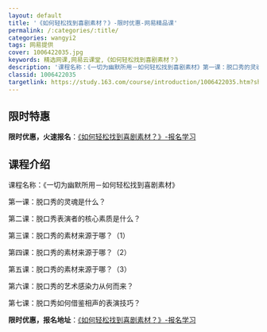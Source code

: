 ```yaml
---
layout: default
title: '《如何轻松找到喜剧素材？》-限时优惠-网易精品课'
permalink: /:categories/:title/
categories: wangyi2
tags: 网易提供
cover: 1006422035.jpg
keywords: 精选网课,网易云课堂,《如何轻松找到喜剧素材？》
description: '课程名称：《一切为幽默所用－如何轻松找到喜剧素材》第一课：脱口秀的灵魂是什么？第二课：脱口秀表演者的核心素质是什么？第三'
classid: 1006422035
targetlink: https://study.163.com/course/introduction/1006422035.htm?share=1&shareId=1025206652&utm_campaign=share&utm_medium=iphoneShare&utm_source=&utm_u=1025206652
---
```


## 限时特惠

**限时优惠，火速报名**：[《如何轻松找到喜剧素材？》-报名学习](https://study.163.com/course/introduction/1006422035.htm?share=1&shareId=1025206652&utm_campaign=share&utm_medium=iphoneShare&utm_source=&utm_u=1025206652)

## 课程介绍

课程名称：《一切为幽默所用－如何轻松找到喜剧素材》



第一课：脱口秀的灵魂是什么？

第二课：脱口秀表演者的核心素质是什么？

第三课：脱口秀的素材来源于哪？（1）

第四课：脱口秀的素材来源于哪？（2）

第五课：脱口秀的素材来源于哪？（3）

第六课：脱口秀的艺术感染力从何而来？

第七课：脱口秀如何借鉴相声的表演技巧？

**限时优惠，报名地址**：[《如何轻松找到喜剧素材？》-报名学习](https://study.163.com/course/introduction/1006422035.htm?share=1&shareId=1025206652&utm_campaign=share&utm_medium=iphoneShare&utm_source=&utm_u=1025206652)

